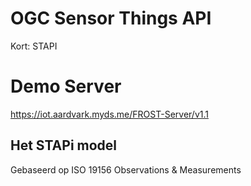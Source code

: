 # OGC Sensor Things API

Kort: STAPI

# Demo Server
https://iot.aardvark.myds.me/FROST-Server/v1.1

## Het STAPi model

Gebaseerd op ISO 19156 Observations & Measurements

